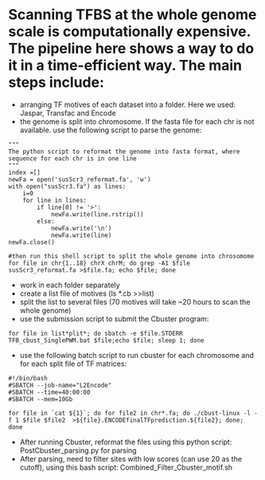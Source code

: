 # Scanning TFBS at the whole genome scale is computationally expensive. The pipeline here shows a way to do it in a time-efficient way. The main steps include:
- arranging TF motives of each dataset into a folder. Here we used: Jaspar, Transfac and Encode
- the genome is split into chromosome. If the fasta file for each chr is not available. use the following script to parse the genome:
```
"""
The python script to reformat the genome into fasta format, where sequence for each chr is in one line
"""
index =[]
newFa = open('susScr3_reformat.fa', 'w')
with open("susScr3.fa") as lines:
    i=0
    for line in lines:
        if line[0] != '>':
            newFa.write(line.rstrip())
        else:
            newFa.write('\n')
            newFa.write(line)
newFa.close() 

```
```
#then run this shell script to split the whole genome into chrosomome
for file in chr{1..18} chrX chrM; do grep -A1 $file susScr3_reformat.fa >$file.fa; echo $file; done
```

- work in each folder separately
- create a list file of motives (ls *.cb >>list)
- split the list to several files (70 motives will take ~20 hours to scan the whole genome)
- use the submission script to submit the Cbuster program:
```
for file in list*plit*; do sbatch -e $file.STDERR TFB_cbust_SinglePWM.bat $file;echo $file; sleep 1; done

```
- use the following batch script to run cbuster for each chromosome and for each split file of TF matrices:
```
#!/bin/bash
#SBATCH --job-name="L2Encode"
#SBATCH --time=40:00:00
#SBATCH --mem=10Gb

for file in `cat ${1}`; do for file2 in chr*.fa; do ./cbust-linux -l -f 1 $file $file2  >${file}.ENCODEfinalTFprediction.${file2}; done; done

```
- After running Cbuster, reformat the files using this python script: PostCbuster_parsing.py for parsing
- After parsing, need to filter sites with low scores (can use 20 as the cutoff), using this bash script: Combined_Filter_Cbuster_motif.sh








